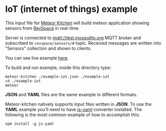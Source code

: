 IoT (internet of things) example
================================

This input file for <a href="http://www.meteorkitchen.com" target="_blank">Meteor Kitchen</a> will build meteor application showing sensors from <a href="https://revspace.nl">RevSpace</a> in real-time.

Server is connected to <a href="http://test.mosquitto.org">mqtt://test.mosquitto.org</a> MQTT broker and subscribed to `revspace/sensors/#` topic. Received messages are written into "Sensors" collection and shown to clients.

You can see live example <a href="http://example-iot.meteorfarm.com" target="_blank">here</a>.

To build and run example, inside this directory type:

```
meteor-kitchen ./example-iot.json ./example-iot
cd ./example-iot
meteor
```

**JSON** and **YAML** files are the same example in different formats.

Meteor-kitchen natively supports input files written in **JSON**. To use the **YAML** example you'll need to have <a href="https://www.npmjs.com/package/yaml-js" target="_blank">js-yaml</a> converter installed. The following is the most common example of how to accomplish this:

```
npm install -g js-yaml
```
